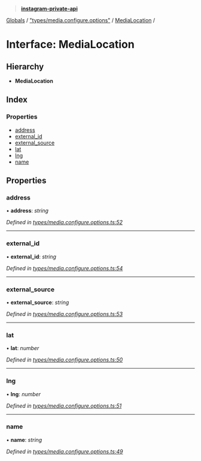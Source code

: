 > **[instagram-private-api](../README.md)**

[Globals](../README.md) / ["types/media.configure.options"](../modules/_types_media_configure_options_.md) / [MediaLocation](_types_media_configure_options_.medialocation.md) /

# Interface: MediaLocation

## Hierarchy

* **MediaLocation**

## Index

### Properties

* [address](_types_media_configure_options_.medialocation.md#address)
* [external_id](_types_media_configure_options_.medialocation.md#external_id)
* [external_source](_types_media_configure_options_.medialocation.md#external_source)
* [lat](_types_media_configure_options_.medialocation.md#lat)
* [lng](_types_media_configure_options_.medialocation.md#lng)
* [name](_types_media_configure_options_.medialocation.md#name)

## Properties

###  address

• **address**: *string*

*Defined in [types/media.configure.options.ts:52](https://github.com/dilame/instagram-private-api/blob/173bc62/src/types/media.configure.options.ts#L52)*

___

###  external_id

• **external_id**: *string*

*Defined in [types/media.configure.options.ts:54](https://github.com/dilame/instagram-private-api/blob/173bc62/src/types/media.configure.options.ts#L54)*

___

###  external_source

• **external_source**: *string*

*Defined in [types/media.configure.options.ts:53](https://github.com/dilame/instagram-private-api/blob/173bc62/src/types/media.configure.options.ts#L53)*

___

###  lat

• **lat**: *number*

*Defined in [types/media.configure.options.ts:50](https://github.com/dilame/instagram-private-api/blob/173bc62/src/types/media.configure.options.ts#L50)*

___

###  lng

• **lng**: *number*

*Defined in [types/media.configure.options.ts:51](https://github.com/dilame/instagram-private-api/blob/173bc62/src/types/media.configure.options.ts#L51)*

___

###  name

• **name**: *string*

*Defined in [types/media.configure.options.ts:49](https://github.com/dilame/instagram-private-api/blob/173bc62/src/types/media.configure.options.ts#L49)*